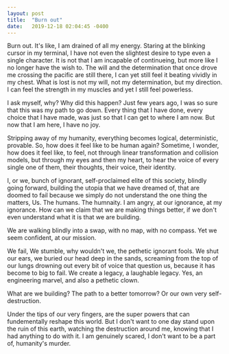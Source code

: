 ```yaml
---
layout: post
title:  "Burn out"
date:   2019-12-18 02:04:45 -0400
---
```


Burn out.
It's like, I am drained of all my energy.
Staring at the blinking cursor in my terminal,
I have not even the slightest desire to type even a single character.
It is not that I am incapable of continueing,
but more like I no longer have the wish to.
The will and the determination that once drove me crossing the pacific are still there,
I can yet still feel it beating vividly in my chest.
What is lost is not my will, not my determination, but my direction.
I can feel the strength in my muscles and yet I still feel powerless.

I ask myself, why? Why did this happen?
Just few years ago, I was so sure that this was my path to go down.
Every thing that I have done, every choice that I have made,
was just so that I can get to where I am now.
But now that I am here,
I have no joy.

Stripping away of my humanity, everything becomes logical, deterministic, provable.
So, how does it feel like to be human again?
Sometime, I wonder, how does it feel like, to feel, not through linear transformation and collision models,
but through my eyes and then my heart, to hear the voice of every single one of them,
their thoughts, their voice, their identity.

I, or we, bunch of ignorant, self-proclaimed elite of this society, blindly going forward,
building the utopia that we have dreamed of,
that are doomed to fail because we simply do not understand the one thing the matters,
Us.
The humans.
The humnaity. 
I am angry,
at our ignorance,
at my ignorance.
How can we claim that we are making things better,
if we don't even understand what it is that we are building.

We are walking blindly into a swap,
with no map,
with no compass.
Yet we seem confident,
at our mission.

We fail,
We stumble,
why wouldn't we, the pethetic ignorant fools.
We shut our ears,
we buried our head deep in the sands,
screaming from the top of our lungs drowning out every bit of voice that question us,
because it has become to big to fail.
We create a legacy,
a laughable legacy.
Yes, an engineering marvel,
and also a pethetic clown.

What are we building?
The path to a better tomorrow?
Or our own very self-destruction.

Under the tips of our very fingers, are the super powers that can fundementally reshape this world.
But I don't want to one day stand upon the ruin of this earth,
watching the destruction around me,
knowing that I had anything to do with it.
I am genuinely scared,
I don't want to be a part of,
humanity's murder.
